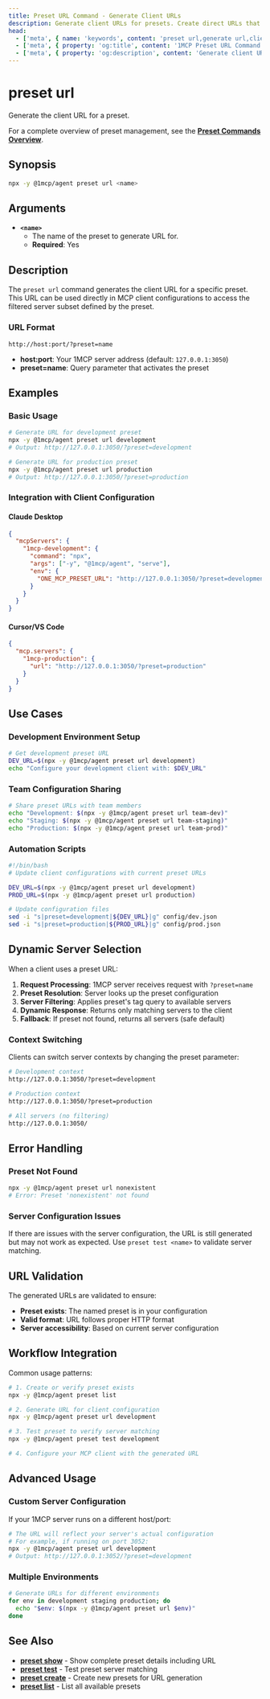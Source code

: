 ```yaml
---
title: Preset URL Command - Generate Client URLs
description: Generate client URLs for presets. Create direct URLs that activate specific presets when accessed by MCP clients.
head:
  - ['meta', { name: 'keywords', content: 'preset url,generate url,client url,preset activation,direct access' }]
  - ['meta', { property: 'og:title', content: '1MCP Preset URL Command Reference' }]
  - ['meta', { property: 'og:description', content: 'Generate client URLs for presets and direct preset activation.' }]
---
```


# preset url

Generate the client URL for a preset.

For a complete overview of preset management, see the **[Preset Commands Overview](./index)**.

## Synopsis

```bash
npx -y @1mcp/agent preset url <name>
```

## Arguments

- **`<name>`**
  - The name of the preset to generate URL for.
  - **Required**: Yes

## Description

The `preset url` command generates the client URL for a specific preset. This URL can be used directly in MCP client configurations to access the filtered server subset defined by the preset.

### URL Format

```
http://host:port/?preset=name
```

- **host:port**: Your 1MCP server address (default: `127.0.0.1:3050`)
- **preset=name**: Query parameter that activates the preset

## Examples

### Basic Usage

```bash
# Generate URL for development preset
npx -y @1mcp/agent preset url development
# Output: http://127.0.0.1:3050/?preset=development

# Generate URL for production preset
npx -y @1mcp/agent preset url production
# Output: http://127.0.0.1:3050/?preset=production
```

### Integration with Client Configuration

#### Claude Desktop

```json
{
  "mcpServers": {
    "1mcp-development": {
      "command": "npx",
      "args": ["-y", "@1mcp/agent", "serve"],
      "env": {
        "ONE_MCP_PRESET_URL": "http://127.0.0.1:3050/?preset=development"
      }
    }
  }
}
```

#### Cursor/VS Code

```json
{
  "mcp.servers": {
    "1mcp-production": {
      "url": "http://127.0.0.1:3050/?preset=production"
    }
  }
}
```

## Use Cases

### Development Environment Setup

```bash
# Get development preset URL
DEV_URL=$(npx -y @1mcp/agent preset url development)
echo "Configure your development client with: $DEV_URL"
```

### Team Configuration Sharing

```bash
# Share preset URLs with team members
echo "Development: $(npx -y @1mcp/agent preset url team-dev)"
echo "Staging: $(npx -y @1mcp/agent preset url team-staging)"
echo "Production: $(npx -y @1mcp/agent preset url team-prod)"
```

### Automation Scripts

```bash
#!/bin/bash
# Update client configurations with current preset URLs

DEV_URL=$(npx -y @1mcp/agent preset url development)
PROD_URL=$(npx -y @1mcp/agent preset url production)

# Update configuration files
sed -i "s|preset=development|${DEV_URL}|g" config/dev.json
sed -i "s|preset=production|${PROD_URL}|g" config/prod.json
```

## Dynamic Server Selection

When a client uses a preset URL:

1. **Request Processing**: 1MCP server receives request with `?preset=name`
2. **Preset Resolution**: Server looks up the preset configuration
3. **Server Filtering**: Applies preset's tag query to available servers
4. **Dynamic Response**: Returns only matching servers to the client
5. **Fallback**: If preset not found, returns all servers (safe default)

### Context Switching

Clients can switch server contexts by changing the preset parameter:

```bash
# Development context
http://127.0.0.1:3050/?preset=development

# Production context
http://127.0.0.1:3050/?preset=production

# All servers (no filtering)
http://127.0.0.1:3050/
```

## Error Handling

### Preset Not Found

```bash
npx -y @1mcp/agent preset url nonexistent
# Error: Preset 'nonexistent' not found
```

### Server Configuration Issues

If there are issues with the server configuration, the URL is still generated but may not work as expected. Use `preset test <name>` to validate server matching.

## URL Validation

The generated URLs are validated to ensure:

- **Preset exists**: The named preset is in your configuration
- **Valid format**: URL follows proper HTTP format
- **Server accessibility**: Based on current server configuration

## Workflow Integration

Common usage patterns:

```bash
# 1. Create or verify preset exists
npx -y @1mcp/agent preset list

# 2. Generate URL for client configuration
npx -y @1mcp/agent preset url development

# 3. Test preset to verify server matching
npx -y @1mcp/agent preset test development

# 4. Configure your MCP client with the generated URL
```

## Advanced Usage

### Custom Server Configuration

If your 1MCP server runs on a different host/port:

```bash
# The URL will reflect your server's actual configuration
# For example, if running on port 3052:
npx -y @1mcp/agent preset url development
# Output: http://127.0.0.1:3052/?preset=development
```

### Multiple Environments

```bash
# Generate URLs for different environments
for env in development staging production; do
  echo "$env: $(npx -y @1mcp/agent preset url $env)"
done
```

## See Also

- **[preset show](./show)** - Show complete preset details including URL
- **[preset test](./test)** - Test preset server matching
- **[preset create](./create)** - Create new presets for URL generation
- **[preset list](./list)** - List all available presets
